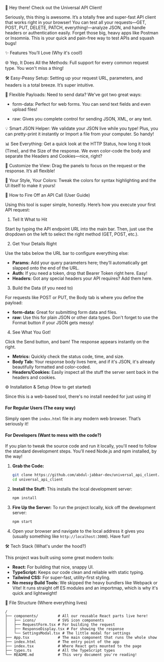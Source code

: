 🚀 Hey there! Check out the Universal API Client!

Seriously, this thing is awesome. It’s a totally free and super-fast API client that works right in your browser! You can test all your requests—GET, POST, PUT, DELETE, PATCH, everything!—analyze JSON, and handle headers or authentication easily. Forget those big, heavy apps like Postman or Insomnia. This is your quick and pain-free way to test APIs and squash bugs!



✨ Features You’ll Love (Why it's cool!)

🌐 Yep, It Does All the Methods: Full support for every common request type. You won't miss a thing!

🛠️ Easy-Peasy Setup: Setting up your request URL, parameters, and headers is a total breeze. It’s super intuitive.

📝 Flexible Payloads: Need to send data? We've got two great ways:

- form-data: Perfect for web forms. You can send text fields and even upload files!

- raw: Gives you complete control for sending JSON, XML, or any text.

💡 Smart JSON Helper: We validate your JSON live while you type! Plus, you can pretty-print it instantly or Import a file from your computer. So handy!

📊 See Everything: Get a quick look at the HTTP Status, how long it took (Time), and the Size of the response. We even color-code the body and separate the Headers and Cookies—nice, right?

📐 Customize the View: Drag the panels to focus on the request or the response. It’s all flexible!

🎨 Your Style, Your Colors: Tweak the colors for syntax highlighting and the UI itself to make it yours!

🚀 How to Fire Off an API Call (User Guide)

Using this tool is super simple, honestly. Here’s how you execute your first API request:

1. Tell It What to Hit

Start by typing the API endpoint URL into the main bar. Then, just use the dropdown on the left to select the right method (GET, POST, etc.).

2. Get Your Details Right

Use the tabs below the URL bar to configure everything else:

- **Params:** Add your query parameters here; they’ll automatically get slapped onto the end of the URL.
- **Auth:** If you need a token, drop that Bearer Token right here. Easy!
- **Headers:** Got any special headers your API requires? Add them here.

3. Build the Data (if you need to)

For requests like POST or PUT, the Body tab is where you define the payload:

- **form-data:** Great for submitting form data and files.
- **raw:** Use this for plain JSON or other data types. Don't forget to use the Format button if your JSON gets messy!

4. See What You Got!

Click the Send button, and bam! The response appears instantly on the right.

- **Metrics:** Quickly check the status code, time, and size.
- **Body Tab:** Your response body lives here, and if it's JSON, it's already beautifully formatted and color-coded.
- **Headers/Cookies:** Easily inspect all the stuff the server sent back in the headers and cookies.

⚙️ Installation & Setup (How to get started)

Since this is a web-based tool, there's no install needed for just using it!

#### For Regular Users (The easy way)

Simply open the `index.html` file in any modern web browser. That’s seriously it!

#### For Developers (Want to mess with the code?)

If you plan to tweak the source code and run it locally, you'll need to follow the standard development steps. You'll need Node.js and npm installed, by the way!

1.  **Grab the Code:**
    ```bash
    git clone https://github.com/abdul-jabbar-dev/universal_api_client.git
    cd universal_api_client
    ```

2.  **Install the Stuff:**
    This installs the local development server:
    ```bash
    npm install
    ```

3.  **Fire Up the Server:**
    To run the project locally, kick off the development server:
    ```bash
    npm start
    ```

4.  Open your browser and navigate to the local address it gives you (usually something like `http://localhost:3000`). Have fun!


🛠️ Tech Stack (What's under the hood?)

This project was built using some great modern tools:

- **React:** For building that nice, snappy UI.
- **TypeScript:** Keeps our code clean and reliable with static typing.
- **Tailwind CSS:** For super-fast, utility-first styling.
- **No messy Build Tools:** We skipped the heavy bundlers like Webpack or Vite! It runs straight off ES modules and an importmap, which is why it's quick and lightweight!

📁 File Structure (Where everything lives)

```
/
├── components/         # All our reusable React parts live here!
│   ├── icons/          # SVG icon components
│   ├── RequestForm.tsx # For building the request
│   ├── ResponseDisplay.tsx # For showing the response
│   └── SettingsModal.tsx # The little modal for settings
├── App.tsx             # The main component that runs the whole show
├── index.html          # The entry point of the app
├── index.tsx           # Where React gets mounted to the page
├── types.ts            # All the TypeScript types
└── README.md           # This very document you're reading!
```
